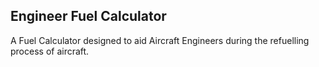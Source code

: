 ## Engineer Fuel Calculator

A Fuel Calculator designed to aid Aircraft Engineers during the refuelling process of aircraft. 
